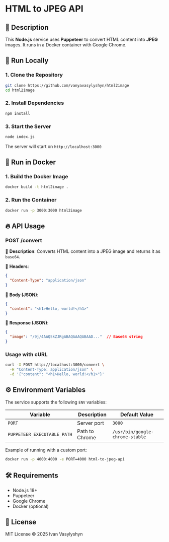 # HTML to JPEG API

## 📌 Description
This **Node.js** service uses **Puppeteer** to convert HTML content into **JPEG** images. It runs in a Docker container with Google Chrome.

## 🚀 Run Locally

### 1. Clone the Repository
```sh
git clone https://github.com/vanyavasylyshyn/html2image
cd html2image
```

### 2. Install Dependencies
```sh
npm install
```

### 3. Start the Server
```sh
node index.js
```

The server will start on `http://localhost:3000`

## 🐳 Run in Docker

### 1. Build the Docker Image
```sh
docker build -t html2image .
```

### 2. Run the Container
```sh
docker run -p 3000:3000 html2image
```

## 🔥 API Usage

### **POST /convert**

🔹 **Description**: Converts HTML content into a JPEG image and returns it as `base64`.

🔹 **Headers**:
```json
{
  "Content-Type": "application/json"
}
```

🔹 **Body (JSON)**:
```json
{
  "content": "<h1>Hello, world!</h1>"
}
```

🔹 **Response (JSON)**:
```json
{
  "image": "/9j/4AAQSkZJRgABAQAAAQABAAD..."  // Base64 string
}
```

### Usage with cURL
```sh
curl -X POST http://localhost:3000/convert \
  -H "Content-Type: application/json" \
  -d '{"content": "<h1>Hello, world!</h1>"}'
```

## ⚙️ Environment Variables
The service supports the following `ENV` variables:

| Variable  | Description | Default Value |
|---------|------|-------------------------|
| `PORT`  | Server port | `3000` |
| `PUPPETEER_EXECUTABLE_PATH` | Path to Chrome | `/usr/bin/google-chrome-stable` |

Example of running with a custom port:
```sh
docker run -p 4000:4000 -e PORT=4000 html-to-jpeg-api
```

## 🛠 Requirements
- Node.js 18+
- Puppeteer
- Google Chrome
- Docker (optional)

## 📝 License
MIT License © 2025 Ivan Vasylyshyn


